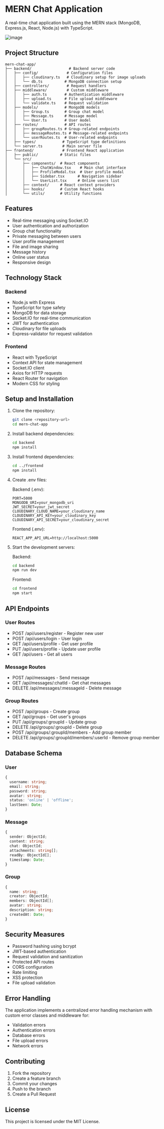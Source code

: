 # MERN Chat Application

A real-time chat application built using the MERN stack (MongoDB, Express.js, React, Node.js) with TypeScript.

![image](https://github.com/user-attachments/assets/b63609b4-2a63-4ef6-981f-61ff9a446c74)

## Project Structure

```
mern-chat-app/
├── backend/                 # Backend server code
│   ├── config/             # Configuration files
│   │   ├── cloudinary.ts   # Cloudinary setup for image uploads
│   │   └── db.ts          # MongoDB connection setup
│   ├── controllers/        # Request handlers
│   ├── middleware/         # Custom middleware
│   │   ├── auth.ts        # Authentication middleware
│   │   ├── upload.ts      # File upload middleware
│   │   └── validate.ts    # Request validation
│   ├── models/            # MongoDB models
│   │   ├── Group.ts       # Group chat model
│   │   ├── Message.ts     # Message model
│   │   └── User.ts        # User model
│   ├── routes/            # API routes
│   │   ├── groupRoutes.ts # Group-related endpoints
│   │   ├── messageRoutes.ts # Message-related endpoints
│   │   └── userRoutes.ts  # User-related endpoints
│   ├── types/            # TypeScript type definitions
│   └── server.ts         # Main server file
├── frontend/             # Frontend React application
│   ├── public/          # Static files
│   └── src/
│       ├── components/  # React components
│       │   ├── ChatWindow.tsx    # Main chat interface
│       │   ├── ProfileModal.tsx  # User profile modal
│       │   ├── Sidebar.tsx      # Navigation sidebar
│       │   └── UserList.tsx     # Online users list
│       ├── context/     # React context providers
│       ├── hooks/       # Custom React hooks
│       └── utils/       # Utility functions
```

## Features

- Real-time messaging using Socket.IO
- User authentication and authorization
- Group chat functionality
- Private messaging between users
- User profile management
- File and image sharing
- Message history
- Online user status
- Responsive design

## Technology Stack

### Backend
- Node.js with Express
- TypeScript for type safety
- MongoDB for data storage
- Socket.IO for real-time communication
- JWT for authentication
- Cloudinary for file uploads
- Express-validator for request validation

### Frontend
- React with TypeScript
- Context API for state management
- Socket.IO client
- Axios for HTTP requests
- React Router for navigation
- Modern CSS for styling

## Setup and Installation

1. Clone the repository:
   ```bash
   git clone <repository-url>
   cd mern-chat-app
   ```

2. Install backend dependencies:
   ```bash
   cd backend
   npm install
   ```

3. Install frontend dependencies:
   ```bash
   cd ../frontend
   npm install
   ```

4. Create .env files:

   Backend (.env):
   ```
   PORT=5000
   MONGODB_URI=your_mongodb_uri
   JWT_SECRET=your_jwt_secret
   CLOUDINARY_CLOUD_NAME=your_cloudinary_name
   CLOUDINARY_API_KEY=your_cloudinary_key
   CLOUDINARY_API_SECRET=your_cloudinary_secret
   ```

   Frontend (.env):
   ```
   REACT_APP_API_URL=http://localhost:5000
   ```

5. Start the development servers:

   Backend:
   ```bash
   cd backend
   npm run dev
   ```

   Frontend:
   ```bash
   cd frontend
   npm start
   ```

## API Endpoints

### User Routes
- POST /api/users/register - Register new user
- POST /api/users/login - User login
- GET /api/users/profile - Get user profile
- PUT /api/users/profile - Update user profile
- GET /api/users - Get all users

### Message Routes
- POST /api/messages - Send message
- GET /api/messages/:chatId - Get chat messages
- DELETE /api/messages/:messageId - Delete message

### Group Routes
- POST /api/groups - Create group
- GET /api/groups - Get user's groups
- PUT /api/groups/:groupId - Update group
- DELETE /api/groups/:groupId - Delete group
- POST /api/groups/:groupId/members - Add group member
- DELETE /api/groups/:groupId/members/:userId - Remove group member

## Database Schema

### User
```typescript
{
  username: string;
  email: string;
  password: string;
  avatar: string;
  status: 'online' | 'offline';
  lastSeen: Date;
}
```

### Message
```typescript
{
  sender: ObjectId;
  content: string;
  chat: ObjectId;
  attachments: string[];
  readBy: ObjectId[];
  timestamp: Date;
}
```

### Group
```typescript
{
  name: string;
  creator: ObjectId;
  members: ObjectId[];
  avatar: string;
  description: string;
  createdAt: Date;
}
```

## Security Measures

- Password hashing using bcrypt
- JWT-based authentication
- Request validation and sanitization
- Protected API routes
- CORS configuration
- Rate limiting
- XSS protection
- File upload validation

## Error Handling

The application implements a centralized error handling mechanism with custom error classes and middleware for:
- Validation errors
- Authentication errors
- Database errors
- File upload errors
- Network errors

## Contributing

1. Fork the repository
2. Create a feature branch
3. Commit your changes
4. Push to the branch
5. Create a Pull Request

## License

This project is licensed under the MIT License. 
